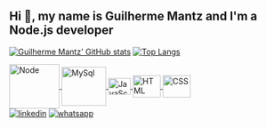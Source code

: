 ## Hi 👋, my name is Guilherme Mantz and I'm a Node.js developer
[![Guilherme Mantz' GitHub stats](https://github-readme-stats.vercel.app/api?username=Guilherme-Mantz&show_icons=true&theme=midnight-purple)](https://github.com/Guilherme-Mantz)
[![Top Langs](https://github-readme-stats.vercel.app/api/top-langs/?username=Guilherme-Mantz&layout=compact&theme=midnight-purple)](https://github.com/Guilherme-Mantz)

<div style="display: inline_block">
  <a href="https://github.com/Guilherme-Mantz">
  <img align="center" alt="Node" height="80" width="90" src="https://cdn.jsdelivr.net/gh/devicons/devicon/icons/nodejs/nodejs-original-wordmark.svg" />
  <img align="center" alt="MySql" height="70" width="80" src="https://cdn.jsdelivr.net/gh/devicons/devicon/icons/mysql/mysql-original-wordmark.svg" />
  <img align="center" alt="JavaScript" height="30" width="40" src="https://cdn.jsdelivr.net/gh/devicons/devicon/icons/javascript/javascript-original.svg" />
  <img align="center" alt="HTML" height="40" width="50" src="https://cdn.jsdelivr.net/gh/devicons/devicon/icons/html5/html5-original-wordmark.svg" />
  <img align="center" alt="CSS" height="40" width="50" src="https://cdn.jsdelivr.net/gh/devicons/devicon/icons/css3/css3-original-wordmark.svg" />
  </a>
</div>

<div>
  <a href="https://www.linkedin.com/in/guilherme-mantz-bb940420b/"><img src="https://img.shields.io/badge/LinkedIn-0077B5?style=for-the-badge&logo=linkedin&logoColor=white" alt="linkedin"></a>
  <a href="https://wa.me/+55019971672128"><img src="https://img.shields.io/badge/WhatsApp-25D366?style=for-the-badge&logo=whatsapp&logoColor=white" alt="whatsapp"></a>
</div>
